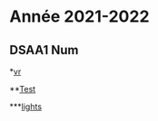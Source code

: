 # Année 2021-2022

## DSAA1 Num
*[vr](https://zuomarage.github.io/zuomarage_paysages/vr.html)  

**[Test](https://zuomarage.github.io/zuomarage_paysages/caca.html)  

***[lights](https://zuomarage.github.io/zuomarage_paysages/tutu.html)  